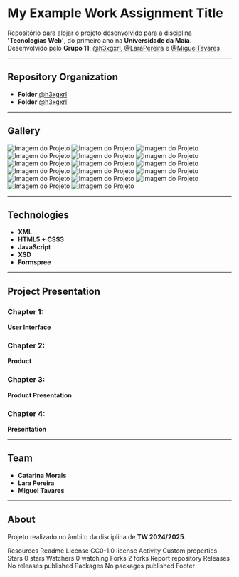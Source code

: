 # My Example Work Assignment Title

Repositório para alojar o projeto desenvolvido para a disciplina **'Tecnologias Web'**, do primeiro ano na **Universidade da Maia**.  
Desenvolvido pelo **Grupo 11**: [@h3xgxrl](#), [@LaraPereira](#) e [@MiguelTavares](#).

---

## Repository Organization

- **Folder** [@h3xgxrl](https://github.com/h3xgxrl)
- **Folder** [@h3xgxrl](https://github.com/h3xgxrl)

---

## Gallery

![Imagem do Projeto](imagens/1.png)
![Imagem do Projeto](imagens/2.png)
![Imagem do Projeto](imagens/3.png)
![Imagem do Projeto](imagens/4.png)
![Imagem do Projeto](imagens/5.png)
![Imagem do Projeto](imagens/6.png)
![Imagem do Projeto](imagens/7.png)
![Imagem do Projeto](imagens/8.png)
![Imagem do Projeto](imagens/9.png)
![Imagem do Projeto](imagens/10.png)
![Imagem do Projeto](imagens/11.png)
![Imagem do Projeto](imagens/12.png)
![Imagem do Projeto](imagens/13.png)
![Imagem do Projeto](imagens/14.png)
![Imagem do Projeto](imagens/15.png)
![Imagem do Projeto](imagens/16.png)
![Imagem do Projeto](imagens/17.png)

---

## Technologies

- **XML**
- **HTML5 + CSS3**
- **JavaScript**
- **XSD**
- **Formspree**

---

## Project Presentation

### Chapter 1:  
**User Interface**

### Chapter 2:  
**Product**

### Chapter 3:  
**Product Presentation**

### Chapter 4:  
**Presentation**

---

## Team

- **Catarina Morais**  
- **Lara Pereira**  
- **Miguel Tavares**  

---

## About

Projeto realizado no âmbito da disciplina de **TW 2024/2025**.


Resources
 Readme
License
 CC0-1.0 license
 Activity
 Custom properties
Stars
 0 stars
Watchers
 0 watching
Forks
 2 forks
Report repository
Releases
No releases published
Packages
No packages published
Footer

